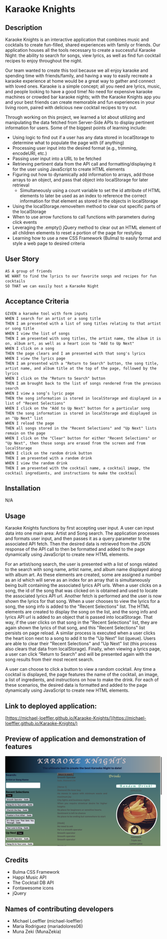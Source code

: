 # Karaoke Knights

## Description

Karaoke Knights is an interactive application that combines music and cocktails to create fun-filled, shared experiences with family or friends. Our application houses all the tools necessary to create a successful Karaoke Night: the ability to search for songs, view lyrics, as well as find fun cocktail recipes to enjoy throughout the night.

Our team wanted to create this tool because we all enjoy karaoke and spending time with friends/family, and having a way to easily recreate a karaoke experience at home would be a great way to gather and connect with loved ones. Karaoke is a simple concept; all you need are lyrics, music, and people looking to have a good time! No need for expensive karaoke machines or crowded bar karaoke nights; with the Karaoke Knights app you and your best friends can create memorable and fun experiences in your living room, paired with delicious new cocktail recipes to try out.

Through working on this project, we learned a lot about utilizing and manipulating the data fetched from Server-Side APIs to display pertinent information for users. Some of the biggest points of learning include:

* Using logic to find out if a user has any data stored in localStorage to determine what to populate the page with (if anything)
* Processing user input into the desired format (e.g., trimming, encodeURI, etc.)
* Passing user input into a URL to be fetched
* Retrieving pertinent data from the API call and formatting/displaying it for the user using JavaScript to create HTML elements
* Figuring out how to dynamically add information to arrays, add those arrays to an object, and pass that object into localStorage for later retrieval
	* Simultaneously using a count variable to set the id attribute of HTML elements to later be used as an index to reference the correct information for that element as stored in the objects in localStorage
* Using the localStorage.removeItem method to clear out specific parts of the localStorage
* When to use arrow functions to call functions with parameters during click events
* Leveraging the .empty() jQuery method to clear out an HTML element of all children elements to reset a portion of the page for restyling
* Learning how to use a new CSS Framework (Bulma) to easily format and style a web page to desired criteria

## User Story
```
AS A group of friends
WE WANT to find the lyrics to our favorite songs and recipes for fun cocktails
SO THAT we can easily host a Karaoke Night
```

## Acceptance Criteria
```
GIVEN a karaoke tool with form inputs
WHEN I search for an artist or a song title
THEN I am presented with a list of song titles relating to that artist or song title
WHEN I view the list of songs
THEN I am presented with song titles, the artist name, the album it is on, album art, as well as a heart icon to "Add to Up Next"
WHEN I click on a song
THEN the page clears and I am presented with that song's lyrics
WHEN I view the lyrics page
THEN I am presented with a "Return to Search" button, the song title, artist name, and album title at the top of the page, followed by the lyrics
WHEN I click on the "Return to Search" button
THEN I am brought back to the list of songs rendered from the previous search
WHEN I view a song’s lyric page
THEN the song information is stored in localStorage and displayed in a list of "Recent Selections"
WHEN I click on the "Add to Up Next" button for a particular song
THEN the song information is stored in localStorage and displayed in an "Up Next" list
WHEN I reload the page
THEN all songs stored in the "Recent Selections" and "Up Next" lists remain on the page
WHEN I click on the "Clear" button for either "Recent Selections" or "Up Next", then those songs are erased from the screen and from localStorage
WHEN I click on the random drink button
THEN I am presented with a random drink 
WHEN I view the random drink
THEN I am presented with the cocktail name, a cocktail image, the cocktail ingredients, and instructions to make the cocktail
```

## Installation

N/A

## Usage

Karaoke Knights functions by first accepting user input. A user can input data into one main area: Artist and Song search. The application processes and formats user input, and then passes it as a query parameter to the associated API fetch. Then the desired data is retrieved from the JSON response of the API call to then be formatted and added to the page dynamically using JavaScript to create new HTML elements. 

For an artist/song search, the user is presented with a list of songs related to the search with song name, artist name, and album name displayed along with album art. As these elements are created, some are assigned a number as an id which will serve as an index for an array that is simultaneously being built containing the associated lyrics API urls. When a user clicks on a song, the id of the song that was clicked on is obtained and used to locate the associated lyrics API url. Another fetch is performed and the user is now shown the lyrics for that song. When a user chooses to view the lyrics for a song, the song info is added to the "Recent Selections" list. The HTML elements are created to display the song on the list, and the song info and lyrics API url is added to an object that is passed into localStorage. That way, if the user clicks on that song in the "Recent Selections" list, they are again shown the lyrics of that song, and this "Recent Selections" list persists on page reload. A similar process is executed when a user clicks the heart icon next to a song to add it to the "Up Next" list (queue). Users are able to clear their "Recent Selections" and "Up Next" list (this process also clears that data from localStorage). Finally, when viewing a lyrics page, a user can click “Return to Search” and will be presented again with the song results from their most recent search.

A user can choose to click a button to view a random cocktail. Any time a cocktail is displayed, the page features the name of the cocktail, an image, a list of ingredients, and instructions on how to make the drink. For each of these scenarios, the desired data is formatted and added to the page dynamically using JavaScript to create new HTML elements. 


## Link to deployed application:
[https://michael-loeffler.github.io/Karaoke-Knights/](https://michael-loeffler.github.io/Karaoke-Knights/)

## Preview of application and demonstration of features

![Preview of application and demonstration of features](./assets/images/KaraokeKnightsDemo.png)

## Credits

* Bulma CSS Framework
* Happi Music API
* The Cocktail DB API
* Fontawesome icons
* jQuery

## Names of contributing developers
* Michael Loeffler (michael-loeffler)
* Maria Rodriguez (mariadolores06)
* Muna Zeki (MunaZekia)

